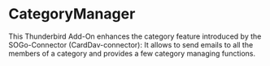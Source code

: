 # CategoryManager
This Thunderbird Add-On enhances the category feature introduced by the SOGo-Connector (CardDav-connector): It allows to send emails to all the members of a category and provides a few category managing functions.

